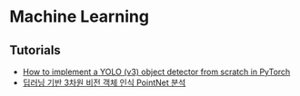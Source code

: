 # Machine Learning

## Tutorials

- [How to implement a YOLO (v3) object detector from scratch in PyTorch](https://blog.paperspace.com/how-to-implement-a-yolo-object-detector-in-pytorch/)
- [딥러닝 기반 3차원 비전 객체 인식 PointNet 분석](http://daddynkidsmakers.blogspot.com/2017/07/3-pointnet.html)
